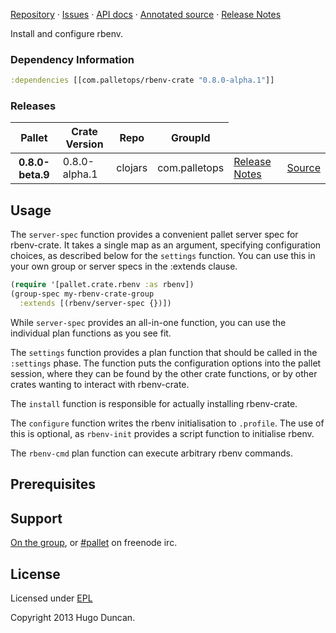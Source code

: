 [Repository](https://github.com/pallet/rbenv-crate) &#xb7;
[Issues](https://github.com/pallet/rbenv-crate/issues) &#xb7;
[API docs](http://palletops.com/rbenv-crate/0.8/api) &#xb7;
[Annotated source](http://palletops.com/rbenv-crate/0.8/annotated/uberdoc.html) &#xb7;
[Release Notes](https://github.com/pallet/rbenv-crate/blob/develop/ReleaseNotes.md)

Install and configure rbenv.

### Dependency Information

```clj
:dependencies [[com.palletops/rbenv-crate "0.8.0-alpha.1"]]
```

### Releases

<table>
<thead>
  <tr><th>Pallet</th><th>Crate Version</th><th>Repo</th><th>GroupId</th></tr>
</thead>
<tbody>
  <tr>
    <th>0.8.0-beta.9</th>
    <td>0.8.0-alpha.1</td>
    <td>clojars</td>
    <td>com.palletops</td>
    <td><a href='https://github.com/pallet/rbenv-crate/blob/0.8.0-alpha.1/ReleaseNotes.md'>Release Notes</a></td>
    <td><a href='https://github.com/pallet/rbenv-crate/blob/0.8.0-alpha.1/'>Source</a></td>
  </tr>
</tbody>
</table>

## Usage

The `server-spec` function provides a convenient pallet server spec for
rbenv-crate.  It takes a single map as an argument, specifying configuration
choices, as described below for the `settings` function.  You can use this
in your own group or server specs in the :extends clause.

```clj
(require '[pallet.crate.rbenv :as rbenv])
(group-spec my-rbenv-crate-group
  :extends [(rbenv/server-spec {})])
```

While `server-spec` provides an all-in-one function, you can use the individual
plan functions as you see fit.

The `settings` function provides a plan function that should be called in the
`:settings` phase.  The function puts the configuration options into the pallet
session, where they can be found by the other crate functions, or by other
crates wanting to interact with rbenv-crate.

The `install` function is responsible for actually installing rbenv-crate.

The `configure` function writes the rbenv initialisation to `.profile`.  The use
of this is optional, as `rbenv-init` provides a script function to initialise
rbenv.

The `rbenv-cmd` plan function can execute arbitrary rbenv commands.

## Prerequisites

## Support

[On the group](http://groups.google.com/group/pallet-clj), or
[#pallet](http://webchat.freenode.net/?channels=#pallet) on freenode irc.

## License

Licensed under [EPL](http://www.eclipse.org/legal/epl-v10.html)

Copyright 2013 Hugo Duncan.
